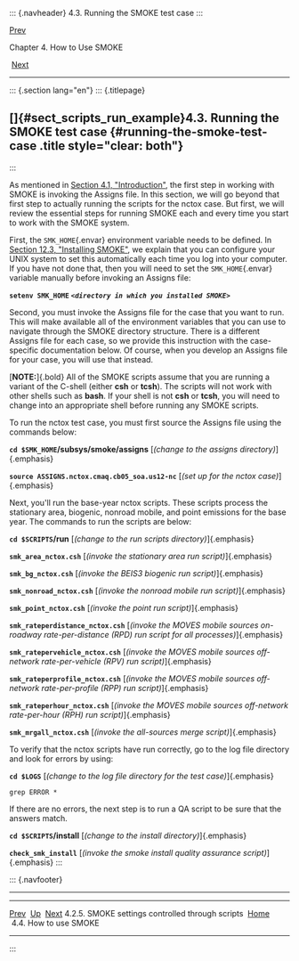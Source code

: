 ::: {.navheader}
4.3. Running the SMOKE test case
:::

[Prev](ch04s02s05.html) 

Chapter 4. How to Use SMOKE

 [Next](ch04s04.html)

------------------------------------------------------------------------

::: {.section lang="en"}
::: {.titlepage}
<div>

<div>

[]{#sect_scripts_run_example}4.3. Running the SMOKE test case {#running-the-smoke-test-case .title style="clear: both"}
-------------------------------------------------------------

</div>

</div>
:::

As mentioned in [Section 4.1,
"Introduction"](ch04.html#sect_scripts_introduction "4.1. Introduction"),
the first step in working with SMOKE is invoking the Assigns file. In
this section, we will go beyond that first step to actually running the
scripts for the nctox case. But first, we will review the essential
steps for running SMOKE each and every time you start to work with the
SMOKE system.

First, the `SMK_HOME`{.envar} environment variable needs to be defined.
In [Section 12.3, "Installing
SMOKE"](ch12s03.html "12.3. Installing SMOKE"), we explain that you can
configure your UNIX system to set this automatically each time you log
into your computer. If you have not done that, then you will need to set
the `SMK_HOME`{.envar} variable manually before invoking an Assigns
file:

**`setenv SMK_HOME` *`<directory in which you installed SMOKE>`***

Second, you must invoke the Assigns file for the case that you want to
run. This will make available all of the environment variables that you
can use to navigate through the SMOKE directory structure. There is a
different Assigns file for each case, so we provide this instruction
with the case-specific documentation below. Of course, when you develop
an Assigns file for your case, you will use that instead.

[**NOTE:**]{.bold} All of the SMOKE scripts assume that you are running
a variant of the C-shell (either **csh** or **tcsh**). The scripts will
not work with other shells such as **bash**. If your shell is not
**csh** or **tcsh**, you will need to change into an appropriate shell
before running any SMOKE scripts.

To run the nctox test case, you must first source the Assigns file using
the commands below:

**`cd $SMK_HOME`/subsys/smoke/assigns** [*(change to the assigns
directory)*]{.emphasis}

**`source ASSIGNS.nctox.cmaq.cb05_soa.us12-nc`** [*(set up for the nctox
case)*]{.emphasis}

Next, you'll run the base-year nctox scripts. These scripts process the
stationary area, biogenic, nonroad mobile, and point emissions for the
base year. The commands to run the scripts are below:

**`cd $SCRIPTS`/run** [*(change to the run scripts
directory)*]{.emphasis}

**`smk_area_nctox.csh`** [*(invoke the stationary area run
script)*]{.emphasis}

**`smk_bg_nctox.csh`** [*(invoke the BEIS3 biogenic run
script)*]{.emphasis}

**`smk_nonroad_nctox.csh`** [*(invoke the nonroad mobile run
script)*]{.emphasis}

**`smk_point_nctox.csh`** [*(invoke the point run script)*]{.emphasis}

**`smk_rateperdistance_nctox.csh`** [*(invoke the MOVES mobile sources
on-roadway rate-per-distance (RPD) run script for all
processes)*]{.emphasis}

**`smk_ratepervehicle_nctox.csh`** [*(invoke the MOVES mobile sources
off-network rate-per-vehicle (RPV) run script)*]{.emphasis}

**`smk_rateperprofile_nctox.csh`** [*(invoke the MOVES mobile sources
off-network rate-per-profile (RPP) run script)*]{.emphasis}

**`smk_rateperhour_nctox.csh`** [*(invoke the MOVES mobile sources
off-network rate-per-hour (RPH) run script)*]{.emphasis}

**`smk_mrgall_nctox.csh`** [*(invoke the all-sources merge
script)*]{.emphasis}

To verify that the nctox scripts have run correctly, go to the log file
directory and look for errors by using:

**`cd $LOGS`** [*(change to the log file directory for the test
case)*]{.emphasis}

``` {.programlisting}
grep ERROR *
```

If there are no errors, the next step is to run a QA script to be sure
that the answers match.

**`cd $SCRIPTS`/install** [*(change to the install
directory)*]{.emphasis}

**`check_smk_install`** [*(invoke the smoke install quality assurance
script)*]{.emphasis}
:::

::: {.navfooter}

------------------------------------------------------------------------

  --------------------------------------------------- -------------------- ------------------------
  [Prev](ch04s02s05.html)                               [Up](ch04.html)        [Next](ch04s04.html)
  4.2.5. SMOKE settings controlled through scripts     [Home](index.html)     4.4. How to use SMOKE
  --------------------------------------------------- -------------------- ------------------------
:::
